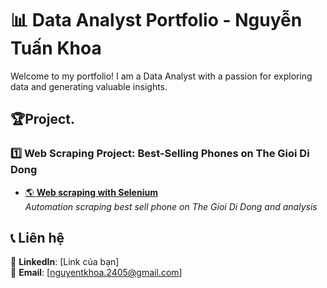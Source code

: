 # 📊 Data Analyst Portfolio - Nguyễn Tuấn Khoa  
Welcome to my portfolio! I am a Data Analyst with a passion for exploring data and generating valuable insights.
## 🏆Project.

### 1️⃣ Web Scraping Project: Best-Selling Phones on The Gioi Di Dong
- [🌎 **Web scraping with Selenium**](https://github.com/nguyentkhoa/Scrap_web_and_analysis)  
  *Automation scraping best sell phone on The Gioi Di Dong and analysis*  
## 📞 Liên hệ  
🔗 **LinkedIn**: [Link của bạn]  
📧 **Email**: [nguyentkhoa.2405@gmail.com]
